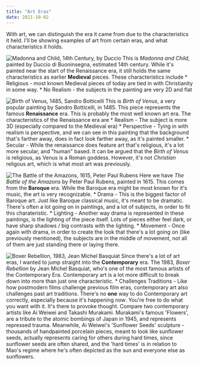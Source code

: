 ```yaml
---
title: "Art Eras"
date: 2021-10-02
---
```



With art, we can distinguish the era it came from due to the characteristics it held. I'll be showing examples of art from certain eras, and what characteristics it holds.

![Madonna and Child, 14th Century, by Duccio](https://collectionapi.metmuseum.org/api/collection/v1/iiif/438754/794829/main-image)
This is *Madonna and Child*, painted by Duccio di Buoninsegna, estimated 14th century. While it's painted near the start of the Renaissance era, it still holds the same characteristics as earlier __Medieval__ pieces. These characteristics include
    * Religious - most known Medieval pieces of today are tied in with Christianity in some way.
    * No Realism - the subjects in the painting are very 2D and flat
    
![Birth of Venus, 1485, Sandro Botticelli](https://images.uffizi.it/production/attachments/1503909239806647-605174-2-.jpg?ixlib=rails-2.1.3&w=1200&h=800&fit=clip&crop=center&fm=gjpg&auto=compress)
This is *Birth of Venus*, a very popular painting by Sandro Botticelli, in 1485. This piece represents the famous __Renaissance__ era. This is probably the most well known art era. The characteristics of the Renaissance era are
    * Realism - The subject is more 3D (especially compared to the Medieval era)
    * Perspective - Tying in with realism is perspective, and we can see in this painting that the background that's farther away, does in fact look farther away, as it's painted smaller.
    * Secular - While the renaissance does feature art that's religious, it's a lot more secular, and "human" based. It can be argued that the *Birth of Venus* is religious, as Venus is a Roman goddess. However, it's not *Christian* religous art, which is what most art was previously.

![The Battle of the Amazons, 1615, Peter Paul Rubens](https://img.theculturetrip.com/1440x/smart/wp-content/uploads/2016/05/peter_paul_rubens_-_the_battle_of_the_amazons_-_wga20272.jpg)
Here we have *The Battle of the Amazons* by Peter Paul Rubens, painted in 1615. This comes from the __Baroque__ era. While the Baroque era might be most known for it's music, the art is very recognizable.
    * Drama - This is the biggest factor of Baroque art. Just like Baroque classical music, it's meant to be dramatic. There's often a lot going on in paintings, and a lot of subjects, in order to fit this charateristic.
    * Lighting - Another way drama is represented in these paintings, is the lighting of the piece itself. Lots of pieces either feel dark, or have sharp shadows / big contrasts with the lighting.
    * Movement - Once again with drama, in order to create the look that there's a lot going on (like previously mentioned), the subjects are in the middle of movement, not all of them are just standing there or laying there.
    
![Boxer Rebellion, 1983, Jean Michel Basquiat](https://uploads7.wikiart.org/images/jean-michel-basquiat/boxer-rebellion.jpg)
Since there's a lot of art eras, I wanted to jump straight into the __Contemporary__ era. The 1983, *Boxer Rebellion* by Jean Michel Basquiat, who's one of the most famous artists of the Contemporary Era. Contemporary art is a lot more difficult to break down into more than just one characteristic.
    * Challenges Traditions - Like how postmodern films challenge previous film eras, contemporary art also challenges past art traditions. There's no __one__ way to do Contemporary art correctly, especially because it's happening *now*. You're free to do what you want with it. It's there to provoke thought. Compare two contemporary artists like Ai Weiwei and Takashi Murakami. Murakami's famous 'Flowers', are a tribute to the atomic bombings of Japan in 1945, and represents repressed trauma. Meanwhile, Ai Weiwei's 'Sunflower Seeds' sculpture - thousands of handpainted porcelain pieces, meant to look like sunflower seeds, actually represents caring for others during hard times, since sunflower seeds are often shared, and the 'hard times' is in relation to Mao's regime where he's often depicted as the sun and everyone else as sunflowers.

